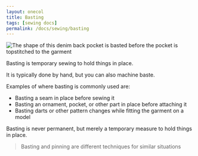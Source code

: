 ```yaml
---
layout: onecol
title: Basting
tags: [sewing docs]
permalink: /docs/sewing/basting
---
```


![The shape of this denim back pocket is basted before the pocket is topstitched to the garment](/img/sewing/basting.jpg)

Basting is temporary sewing to hold things in place.

It is typically done by hand, but you can also machine baste.

Examples of where basting is commonly used are:

 - Basting a seam in place before sewing it
 - Basting an ornament, pocket, or other part in place before attaching it
 - Basting darts or other pattern changes while fitting the garment on a model

Basting is never permanent, but merely a temporary measure to hold things in place.

> Basting and pinning are different techniques for similar situations
